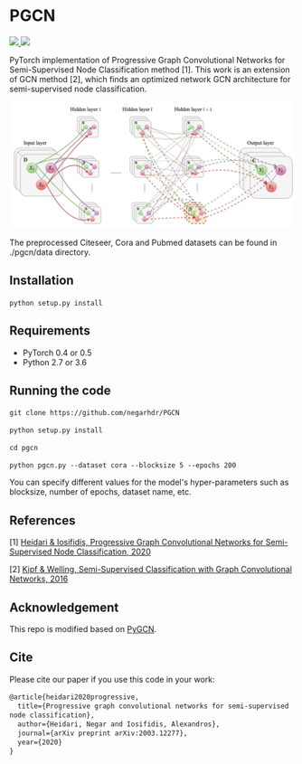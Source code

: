 # PGCN

<div align="left">
  <a href="https://opensource.org/licenses/MIT">
    <img src="https://img.shields.io/badge/License-MIT-blue.svg" height="20">
  </a>
  <a href="https://ieeexplore.ieee.org/stamp/stamp.jsp?arnumber=9446103">
    <img src="http://img.shields.io/badge/paper-IEEE.Access-B31B1B.svg" height="20" >
  </a>
  <sup>
</div>

PyTorch implementation of Progressive Graph Convolutional Networks for Semi-Supervised Node Classification method [1].
This work is an extension of GCN method [2], which finds an optimized network GCN architecture for semi-supervised node classification.


![Graph Convolutional Networks](Model-Diagram.png)

The preprocessed Citeseer, Cora and Pubmed datasets can be found in ./pgcn/data directory. 


## Installation

```python setup.py install```

## Requirements

  * PyTorch 0.4 or 0.5
  * Python 2.7 or 3.6


## Running the code

```git clone https://github.com/negarhdr/PGCN```

```python setup.py install```

```cd pgcn```

```python pgcn.py --dataset cora --blocksize 5 --epochs 200```

You can specify different values for the model's hyper-parameters such as blocksize, number of epochs, dataset name, etc. 


## References


[1] [Heidari & Iosifidis, Progressive Graph Convolutional Networks for Semi-Supervised Node Classification, 2020](https://arxiv.org/pdf/2003.12277.pdf)

[2] [Kipf & Welling, Semi-Supervised Classification with Graph Convolutional Networks, 2016](https://arxiv.org/abs/1609.02907)


## Acknowledgement

This repo is modified based on [PyGCN](https://github.com/tkipf/pygcn).

## Cite

Please cite our paper if you use this code in your work:

```
@article{heidari2020progressive,
  title={Progressive graph convolutional networks for semi-supervised node classification},
  author={Heidari, Negar and Iosifidis, Alexandros},
  journal={arXiv preprint arXiv:2003.12277},
  year={2020}
}
```
